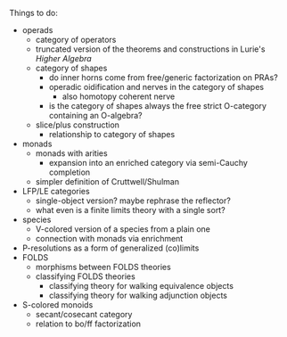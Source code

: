 Things to do:

- operads
  - category of operators
  - truncated version of the theorems and constructions in Lurie's _Higher Algebra_
  - category of shapes
    - do inner horns come from free/generic factorization on PRAs?
    - operadic oidification and nerves in the category of shapes
      - also homotopy coherent nerve
    - is the category of shapes always the free strict O-category containing an O-algebra?
  - slice/plus construction
    - relationship to category of shapes
- monads
  - monads with arities
    - expansion into an enriched category via semi-Cauchy completion
  - simpler definition of Cruttwell/Shulman
- LFP/LE categories
  - single-object version?  maybe rephrase the reflector?
  - what even is a finite limits theory with a single sort?
- species
  - V-colored version of a species from a plain one
  - connection with monads via enrichment
- P-resolutions as a form of generalized (co)limits
- FOLDS
  - morphisms between FOLDS theories
  - classifying FOLDS theories
    - classifying theory for walking equivalence objects
    - classifying theory for walking adjunction objects
- S-colored monoids
  - secant/cosecant category
  - relation to bo/ff factorization